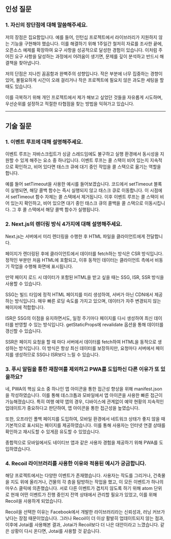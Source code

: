 ## 인성 질문

### 1. 자신의 장단점에 대해 말씀해주세요.

저의 장점은 집요함입니다.
예를 들어, 인턴십 프로젝트에서 라이브러리가 지원하지 않는 기능을 구현해야 했습니다.
이를 해결하기 위해 1주일간 철저히 자료를 조사한 끝에, 오픈소스 예제를 확장하여 요구 사항을 성공적으로 달성한 경험이 있습니다.
이처럼 주어진 요구 사항을 달성하는 과정에서 어려움이 생기면, 문제를 깊이 분석하고 반드시 해결책을 찾아냅니다.

저의 단점은 지나친 꼼꼼함과 완벽주의 성향입니다.
작은 부분에 너무 집중하는 경향이 있어, 불필요하게 시간이 오래 걸리거나 작은 프로젝트에 필요치 않은 과도한 세팅을 할 때도 있습니다.

이를 극복하기 위해 개인 프로젝트에서 제가 해보고 싶었던 것들을 자유롭게 시도하며, 우선순위를 설정하고 적절한 타협점을 찾는 방법을 익혀가고 있습니다.

---

## 기술 질문

### 1. 이벤트 루프에 대해 설명해주세요.

이벤트 루프는 자바스크립트가 싱글 스레드임에도 불구하고 실행 환경에서 동시성을 지원할 수 있게 해주는 요소 중 하나입니다.
이벤트 루프는 콜 스택이 비어 있는지 지속적으로 확인하고, 비어 있다면 태스크 큐에 대기 중인 작업을 콜 스택으로 옮기는 역할을 합니다.

예를 들어 setTimeout을 사용한 예시를 들어보겠습니다.
코드에서 setTimeout 블록이 실행되면, 해당 콜백 함수는 즉시 실행되지 않고 태스크 큐로 이동합니다.
이 시점에서 setTimeout 함수 자체는 콜 스택에서 제거됩니다.
이후 이벤트 루프는 콜 스택이 비어 있는지 확인하고, 비어 있으면 대기 중인 태스크 큐의 콜백을 콜 스택으로 이동시킵니다.
그 후 콜 스택에서 해당 콜백 함수가 실행됩니다.

### 2. Next.js의 렌더링 방식 4가지에 대해 설명해주세요.

Next.js는 서버에서 미리 렌더링을 수행한 후 HTML 파일을 클라이언트에게 전달합니다.

페이지가 렌더링된 후에 클라이언트에서 데이터를 fetch하는 방식은 CSR 방식입니다.
정적인 부분만 처음 HTML에 포함되고, 이후 동적인 데이터는 클라이언트 측에서 비동기 작업을 수행해 화면에 표시됩니다.

만약 페이지 로드 시 데이터가 포함된 HTML을 받고 싶을 때는 SSG, ISR, SSR 방식을 사용할 수 있습니다.

SSG는 빌드 타임에 정적 HTML 페이지를 미리 생성하여, 서버가 아닌 CDN에서 제공하는 방식입니다.
매우 빠른 로딩 속도를 가지고 있으며, 데이터가 자주 변경되지 않는 페이지에 적합합니다.

ISR은 SSG의 이점을 유지하면서도, 일정 주기마다 페이지를 다시 생성하여 최신 데이터를 반영할 수 있는 방식입니다.
getStaticProps에 revalidate 옵션을 통해 데이터를 갱신할 수 있습니다.

SSR은 페이지 요청을 할 때 마다 서버에서 데이터를 fetch하여 HTML을 동적으로 생성하는 방식입니다.
이 방식은 항상 최신 데이터를 보장하지만, 요청마다 서버에서 페이지를 생성하므로 SSG나 ISR보다 느릴 수 있습니다.

### 3. 푸시 알림을 통한 재참여를 제외하고 PWA를 도입하신 다른 이유가 또 있을까요?

네, PWA의 핵심 요소 중 하나인 앱 아이콘을 통한 접근성 향상을 위해 manifest.json을 작성하였습니다.
이를 통해 데스크톱과 모바일에서 앱 아이콘을 사용한 빠른 접근이 가능해졌습니다.
특히 여행 예약 앱의 경우, 디바이스에 관계없이 예약 현황의 지속적인 업데이트가 중요하다고 판단하여, 앱 아이콘을 통한 접근성을 높였습니다.

또한, 오프라인 폴백 페이지를 도입하여, 모바일 환경에서 네트워크 상태가 좋지 않을 때 기본적으로 표시되는 페이지를 제공하였습니다.
이를 통해 사용자는 인터넷 연결 상태를 확인하고 재시도할 수 있게끔 유도할 수 있었습니다.

종합적으로 모바일에서도 네이티브 앱과 같은 사용자 경험을 제공하기 위해 PWA를 도입하였습니다.

### 4. Recoil 라이브러리를 사용한 이유와 적용된 예시가 궁금합니다.

해당 프로젝트에서는 다양한 이벤트가 존재했습니다.
사용자는 작도를 그리거나, 건축물을 지도 위에 올리거나, 건물의 각 층을 탐방하는 작업을 했고, 이 모든 이벤트가 하나의 마우스 클릭에 의존했습니다.
서로 다른 이벤트가 겹치지 않도록 하기 위해 atom 단위로 현재 어떤 이벤트가 진행 중인지 전역 상태에서 관리할 필요가 있었고, 이를 위해 Recoil을 사용하게 되었습니다.

Recoil을 선택한 이유는 Facebook에서 개발한 라이브러리라는 신뢰성과, 러닝 커브가 낮다는 장점 때문이었습니다.
그러나 Recoil이 더 이상 활발히 업데이트되지 않는 점과, 이후에 Jotai를 사용해본 결과, Jotai가 Recoil보다 더 나은 대안이라고 느꼈습니다.
같은 상황이 다시 온다면, Jotai를 사용할 것 같습니다.
